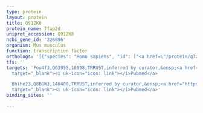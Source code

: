 ```yaml
---
type: protein
layout: protein
title: Q91ZK0
protein_name: Tfap2d
uniprot_accession: Q91ZK0
ncbi_gene_id: '226896'
organism: Mus musculus
function: transcription factor
orthologs: '[{"species": "Homo sapiens", "id": ["<a href=\"/protein/q7z6r9\">Q7Z6R9</a>"]}]'
tfs: ''
targets: 'Pou4f3,Q63955,18998,TRRUST,inferred by curator,&ensp;<a href="https://www.ncbi.nlm.nih.gov/pubmed/?term=21858141%5Buid%5D+OR+29087512%5Buid%5D"
  target="_blank"><i uk-icon="icon: link"></i>Pubmed</a>

  Bhlhe23,Q8BGW3,140489,TRRUST,inferred by curator,&ensp;<a href="https://www.ncbi.nlm.nih.gov/pubmed/?term=21858141%5Buid%5D+OR+29087512%5Buid%5D"
  target="_blank"><i uk-icon="icon: link"></i>Pubmed</a>'
binding_sites: ''

---
```

